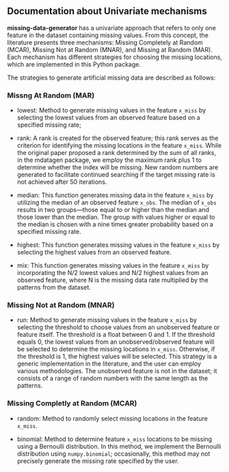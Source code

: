 ## Documentation about Univariate mechanisms

**missing-data-generator** has a univariate approach that refers to only one feature in the dataset containing missing values. From this concept, the literature presents three mechanisms: Missing Completely at Random (MCAR), Missing Not at Random (MNAR), and Missing at Random (MAR). Each mechanism has different strategies for choosing the missing locations, which are implemented in this Python package.

The strategies to generate artificial missing data are described as follows:

### Missng At Random (MAR)

- lowest: Method to generate missing values in the feature `x_miss` by selecting the lowest values from an observed feature based on a specified missing rate;

- rank: A rank is created for the observed feature; this rank serves as the criterion for identifying the missing locations in the feature `x_miss`. While the original paper proposed a rank determined by the sum of all ranks, in the mdatagen package, we employ the maximum rank plus 1 to determine whether the index will be missing. New random numbers are generated to facilitate continued searching if the target missing rate is not achieved after 50 iterations.

- median: This function generates missing data in the feature `x_miss` by utilizing the median of an observed feature `x_obs`. The median of `x_obs` results in two groups—those equal to or higher than the median and those lower than the median. The group with values higher or equal to the median is chosen with a nine times greater probability based on a specified missing rate.

- highest: This function generates missing values in the feature `x_miss` by selecting the highest values from an observed feature.

- mix: This function generates missing values in the feature `x_miss` by incorporating the N/2 lowest values and N/2 highest values from an observed feature, where N is the missing data rate multiplied by the patterns from the dataset.

### Missing Not at Random (MNAR) 
- run: Method to generate missing values in the feature `x_miss` by selecting the threshold to choose values from an unobserved feature or feature itself. The threshold is a float between 0 and 1. If the threshold equals 0, the lowest values from an unobserved/observed feature will be selected to determine the missing locations in `x_miss`. Otherwise, if the threshold is 1, the highest values will be selected. This strategy is a generic implementation in the literature, and the user can employ various methodologies. The unobserved feature is not in the dataset; it consists of a range of random numbers with the same length as the patterns.

### Missing Completly at Random (MCAR)
- random: Method to randomly select missing locations in the feature `x_miss`.

- binomial: Method to determine feature `x_miss` locations to be missing using a Bernoulli distribution. In this method, we implement the Bernoulli distribution using `numpy.binomial`; occasionally, this method may not precisely generate the missing rate specified by the user.
